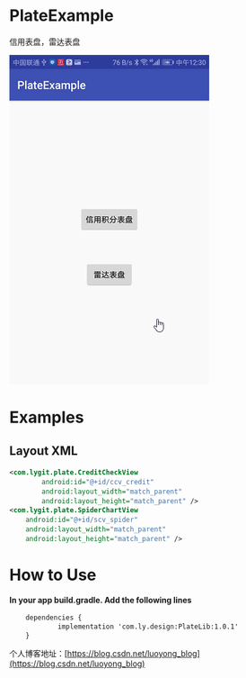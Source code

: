 # PlateExample
信用表盘，雷达表盘

![img](https://github.com/luoyongVM/PlateExample/blob/master/raw/111.gif)

Examples
=======

## Layout XML

```xml
<com.lygit.plate.CreditCheckView
        android:id="@+id/ccv_credit"
        android:layout_width="match_parent"
        android:layout_height="match_parent" />
<com.lygit.plate.SpiderChartView
    android:id="@+id/scv_spider"
    android:layout_width="match_parent"
    android:layout_height="match_parent" />
```

How to Use
=======
**In your app build.gradle. Add the following lines**

```
	dependencies {
	        implementation 'com.ly.design:PlateLib:1.0.1'
	}
```

个人博客地址：[https://blog.csdn.net/luoyong_blog](https://blog.csdn.net/luoyong_blog)
